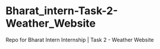 # Bharat_intern-Task-2-Weather_Website
Repo for Bharat Intern Internship | Task 2 - Weather Website
